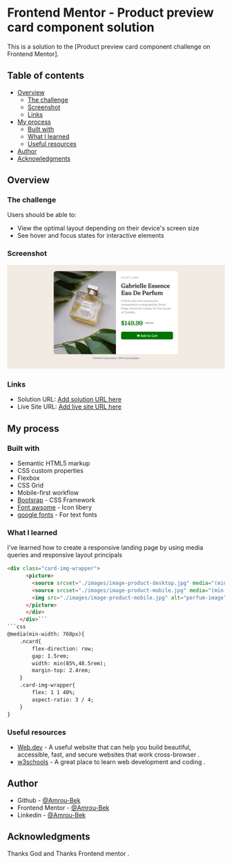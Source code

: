 # Frontend Mentor - Product preview card component solution

This is a solution to the [Product preview card component challenge on Frontend Mentor]. 

## Table of contents

- [Overview](#overview)
  - [The challenge](#the-challenge)
  - [Screenshot](#screenshot)
  - [Links](#links)
- [My process](#my-process)
  - [Built with](#built-with)
  - [What I learned](#what-i-learned)
  - [Useful resources](#useful-resources)
- [Author](#author)
- [Acknowledgments](#acknowledgments)

 
## Overview

### The challenge

Users should be able to:

- View the optimal layout depending on their device's screen size
- See hover and focus states for interactive elements

### Screenshot

![](./images/Screenshot.png)

### Links

- Solution URL: [Add solution URL here](https://github.com/Amoru-Bek/responsive-landing-page)
- Live Site URL: [Add live site URL here](https://your-live-site-url.com)

## My process

### Built with

- Semantic HTML5 markup
- CSS custom properties
- Flexbox
- CSS Grid
- Mobile-first workflow
- [Bootsrap](https://getbootstrap.com/) - CSS Framework
- [Font awsome](https://fontawesome.com/) - Icon libery
- [google fonts](https://fonts.google.com/) - For text fonts


### What I learned

I've learned how to create a responsive landing page by using media queries and responsive layout principals 

```html
<div class="card-img-wrapper">
      <picture>
        <source srcset="./images/image-product-desktop.jpg" media="(min-width: 768px)">
        <source srcset="./images/image-product-mobile.jpg" media="(min-width: 300px)">
        <img src="./images/image-product-mobile.jpg" alt="perfum-image">
      </picture>
      </div>
    </div>```
```css
@media(min-width: 768px){
    .ncard{
        flex-direction: row;
        gap: 1.5rem;
        width: min(85%,48.5rem);
        margin-top: 2.4rem;
    }
    .card-img-wrapper{
        flex: 1 1 40%;
        aspect-ratio: 3 / 4;
    }
}
```


### Useful resources

- [Web.dev](https://web.dev/) - A useful website that can help you build beautiful, accessible, fast, and secure websites that work cross-browser .
- [w3schools](https://www.w3schools.com/) - A great place to learn web development and coding .


## Author

- Github - [@Amrou-Bek](https://github.com/Amoru-Bek)
- Frontend Mentor - [@Amrou-Bek](https://www.frontendmentor.io/profile/Amoru-Bek)
- Linkedin - [@Amrou-Bek](https://www.linkedin.com/in/amrou-bekhedda-99b314341/)


## Acknowledgments

Thanks God and Thanks Frontend mentor .

